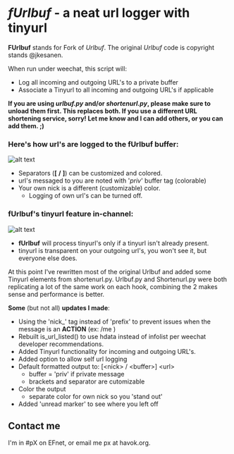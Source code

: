 # _fUrlbuf_ - a neat url logger with tinyurl
**FUrlbuf** stands for Fork of _Urlbuf_.  The original _Urlbuf_ code is copyright stands @jkesanen.

When run under weechat, this script will:
- Log all incoming and outgoing URL's to a private buffer
- Associate a Tinyurl to all incoming and outgoing URL's if applicable

**If you are using _urlbuf.py_ and/or _shortenurl.py_, please make sure to unload them first.  This replaces both.
If you use a different URL shortening service, sorry!  Let me know and I can add others, or you can add them. ;)**

### Here's how url's are logged to the fUrlbuf buffer:
![alt text](http://havok.org/~px/gh/furlbuf/furlbuf.png)
- Separators \(**\[** **\/** **\]**\) can be customized and colored.
- url's messaged to you are noted with '*priv*' buffer tag (colorable)
- Your own nick is a different (customizable) color.
  - Logging of own url's can be turned off.

### fUrlbuf's tinyurl feature in-channel:
![alt text](http://havok.org/~px/gh/furlbuf/channel.png)
- **fUrlbuf** will process tinyurl's only if a tinyurl isn't already present.
- tinyurl is transparent on your outgoing url's, you won't see it, but everyone else does.

At this point I've rewritten most of the original Urlbuf and added some Tinyurl elements from shortenurl.py.
Urlbuf.py and Shortenurl.py were both replicating a lot of the same work on each hook, combining the 2 makes
sense and performance is better.

**Some** (but not all) **updates I made**:
- Using the 'nick_' tag instead of 'prefix' to prevent issues when the message is an **ACTION** (ex: /me <url>)
- Rebuilt is_url_listed() to use hdata instead of infolist per weechat developer recommendations.
- Added Tinyurl functionality for incoming and outgoing URL's.
- Added option to allow self url logging
- Default formatted output to: \[\<nick\> \/ \<buffer\>\] \<url\>
  - buffer = 'priv' if private message
  - brackets and separator are cutomizable
- Color the output
  - separate color for own nick so you 'stand out'
- Added 'unread marker' to see where you left off
  
## Contact me
I'm in #pX on EFnet, or email me px at havok.org.

